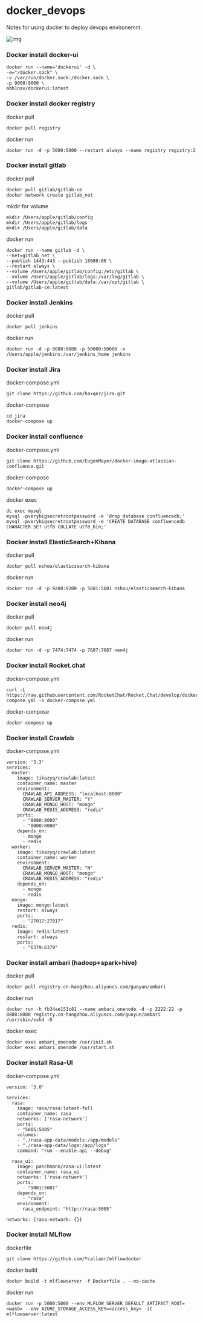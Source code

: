 # docker_devops

Notes for using docker to deploy devops environemnt.

![img](https://img-blog.csdnimg.cn/20181114170553871.png?x-oss-process=image/watermark,type_ZmFuZ3poZW5naGVpdGk,shadow_10,text_aHR0cHM6Ly9ibG9nLmNzZG4ubmV0L2x5ZnF5cg==,size_16,color_FFFFFF,t_70)
### Docker install docker-ui
```
docker run --name='dockerui' -d \
-e="/docker.sock" \
-v /var/run/docker.sock:/docker.sock \
-p 9000:9000 \
abh1nav/dockerui:latest
```

### Docker install docker registry
docker pull
```
docker pull registry
```
docker run
```
docker run -d -p 5000:5000 --restart always --name registry registry:2
```

### Docker install gitlab
docker pull
```shell
docker pull gitlab/gitlab-ce
docker network create gitlab_net
```
mkdir for volume
```shell
mkdir /Users/apple/gitlab/config
mkdir /Users/apple/gitlab/logs
mkdir /Users/apple/gitlab/data
```
docker run
```shell
docker run --name gitlab -d \
--net=gitlab_net \
--publish 1443:443 --publish 18080:80 \
--restart always \
--volume /Users/apple/gitlab/config:/etc/gitlab \
--volume /Users/apple/gitlab/logs:/var/log/gitlab \
--volume /Users/apple/gitlab/data:/var/opt/gitlab \
gitlab/gitlab-ce:latest
```

### Docker install Jenkins 

docker pull
```
docker pull jenkins
```

docker run
```
docker run -d -p 8080:8080 -p 50000:50000 -v /Users/apple/jenkins:/var/jenkins_home jenkins
```

### Docker install Jira
docker-compose.yml

```
git clone https://github.com/haxqer/jira.git
```
docker-compose
```
cd jira 
docker-compose up
```

### Docker install confluence 

docker-compose.yml
```
git clone https://github.com/EugenMayer/docker-image-atlassian-confluence.git
```
docker-compose
```
docker-compose up
```
docker exec
```
dc exec mysql
mysql -pverybigsecretrootpassword -e 'drop database confluencedb;'
mysql -pverybigsecretrootpassword -e 'CREATE DATABASE confluencedb CHARACTER SET utf8 COLLATE utf8_bin;'
```

### Docker install ElasticSearch+Kibana

docker pull
```
docker pull nshou/elasticsearch-kibana
```
docker run
```
docker run -d -p 9200:9200 -p 5601:5601 nshou/elasticsearch-kibana
```

### Docker install neo4j
docker pull
```
docker pull neo4j
```
docker run
```
docker run -d -p 7474:7474 -p 7687:7687 neo4j
```

### Docker install Rocket.chat

docker-compose.yml
```
curl -L https://raw.githubusercontent.com/RocketChat/Rocket.Chat/develop/docker-compose.yml -o docker-compose.yml
```
docker-compose
```
docker-compose up
```

### Docker install Crawlab
docker-compose.yml
```
version: '3.3' 
services:  
  master:  
    image: tikazyq/crawlab:latest  
    container_name: master  
    environment: 
      CRAWLAB_API_ADDRESS: "localhost:8000" 
      CRAWLAB_SERVER_MASTER: "Y"  
      CRAWLAB_MONGO_HOST: "mongo" 
      CRAWLAB_REDIS_ADDRESS: "redis" 
    ports: 
      - "8080:8080"
      - "8000:8000"
    depends_on: 
      - mongo  
      - redis  
  worker: 
    image: tikazyq/crawlab:latest
    container_name: worker
    environment:
      CRAWLAB_SERVER_MASTER: "N"
      CRAWLAB_MONGO_HOST: "mongo"
      CRAWLAB_REDIS_ADDRESS: "redis"
    depends_on:
      - mongo
      - redis
  mongo: 
    image: mongo:latest 
    restart: always 
    ports: 
      - "27017:27017"
  redis: 
    image: redis:latest
    restart: always 
    ports:  
      - "6379:6379"
```

### Docker install ambari (hadoop+spark+hive)
docker pull
```
docker pull registry.cn-hangzhou.aliyuncs.com/guoyun/ambari
```
docker run
```
docker run -h fb34ae151c81 --name ambari_onenode -d -p 2222:22 -p 8888:8080 registry.cn-hangzhou.aliyuncs.com/guoyun/ambari /usr/sbin/sshd -D
```
docker exec
```
docker exec ambari_onenode /usr/init.sh
docker exec ambari_onenode /usr/start.sh
```

### Docker install Rasa-UI 
docker-compose.yml
```
version: '3.0'

services:
  rasa:
    image: rasa/rasa:latest-full
    container_name: rasa
    networks: ['rasa-network']
    ports:
    - "5005:5005"
    volumes:
    - "./rasa-app-data/models:/app/models"
    - "./rasa-app-data/logs:/app/logs"
    command: "run --enable-api --debug"

  rasa_ui:       
    image: paschmann/rasa-ui:latest
    container_name: rasa_ui
    networks: ['rasa-network']
    ports:
      - "5001:5001"
    depends_on:
      - "rasa"
    environment:
      rasa_endpoint: "http://rasa:5005"

networks: {rasa-network: {}}
```
### Docker install MLflow
dockerfile
```
git clone https://github.com/Ycallaer/mlflowdocker
```
docker build
```
docker build -t mlflowserver -f Dockerfile . --no-cache
```
docker run 
```
docker run -p 5000:5000 --env MLFLOW_SERVER_DEFAULT_ARTIFACT_ROOT=<wasb> --env AZURE_STORAGE_ACCESS_KEY=<access_key> -it mlflowserver:latest
```
